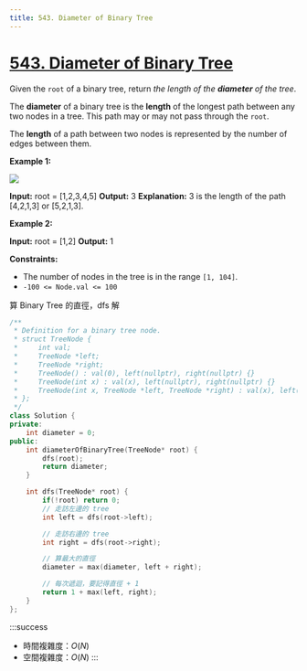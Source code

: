 ```yaml
---
title: 543. Diameter of Binary Tree
---
```


# [543\. Diameter of Binary Tree](https://leetcode.com/problems/diameter-of-binary-tree/)

Given the `root` of a binary tree, return _the length of the **diameter** of the tree_.

The **diameter** of a binary tree is the **length** of the longest path between any two nodes in a tree. This path may or may not pass through the `root`.

The **length** of a path between two nodes is represented by the number of edges between them.

**Example 1:**

![](https://assets.leetcode.com/uploads/2021/03/06/diamtree.jpg)

**Input:** root = \[1,2,3,4,5\]
**Output:** 3
**Explanation:** 3 is the length of the path \[4,2,1,3\] or \[5,2,1,3\].

**Example 2:**

**Input:** root = \[1,2\]
**Output:** 1

**Constraints:**

-   The number of nodes in the tree is in the range `[1, 104]`.
-   `-100 <= Node.val <= 100`

算 Binary Tree 的直徑，dfs 解

```cpp
/**
 * Definition for a binary tree node.
 * struct TreeNode {
 *     int val;
 *     TreeNode *left;
 *     TreeNode *right;
 *     TreeNode() : val(0), left(nullptr), right(nullptr) {}
 *     TreeNode(int x) : val(x), left(nullptr), right(nullptr) {}
 *     TreeNode(int x, TreeNode *left, TreeNode *right) : val(x), left(left), right(right) {}
 * };
 */
class Solution {
private:
    int diameter = 0;
public:
    int diameterOfBinaryTree(TreeNode* root) {
        dfs(root);
        return diameter;
    }

    int dfs(TreeNode* root) {
        if(!root) return 0;
        // 走訪左邊的 tree
        int left = dfs(root->left);

        // 走訪右邊的 tree
        int right = dfs(root->right);

        // 算最大的直徑
        diameter = max(diameter, left + right);

        // 每次遞迴，要記得直徑 + 1
        return 1 + max(left, right);
    }
};
```

:::success
- 時間複雜度：$O(N)$
- 空間複雜度：$O(N)$
:::
